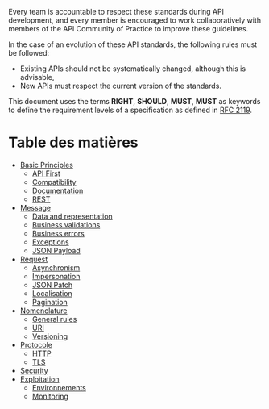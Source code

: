 Every team is accountable to respect these standards during API development, and every member is encouraged to work collaboratively with members of the API Community of Practice to improve these guidelines.

In the case of an evolution of these API standards, the following rules must be followed:

* Existing APIs should not be systematically changed, although this is advisable,
* New APIs must respect the current version of the standards.

This document uses the terms **RIGHT**, **SHOULD**, **MUST**, **MUST** as keywords to define the requirement levels of a specification as defined in [RFC 2119](http://microformats.org/wiki/rfc-2119).

# Table des matières

* [Basic Principles](basic-principles.md)
  * [API First](basic-principles.md#api-first)
  * [Compatibility](basic-principles.md#compatibility)
  * [Documentation](basic-principles.md#documentation)
  * [REST](basic-principles.md#rest)
* [Message](message.md)
  * [Data and representation](message.md#data-and-description)
  * [Business validations](message.md#business-validations)
  * [Business errors](message.md#business-errors)
  * [Exceptions](message.md#exception)
  * [JSON Payload](message.md#json-payload)  
* [Request](request.md)
  * [Asynchronism](request.md#asynchronism)
  * [Impersonation](request.md#impersonation)
  * [JSON Patch](request.md#json-patch)
  * [Localisation](request.md#localisation)
  * [Pagination](request.md#paging)
* [Nomenclature](nomenclature.md)
  * [General rules](nomenclature.md#global-rules)
  * [URI](nomenclature.md#uri)
  * [Versioning](nomenclature.md#versioning)
* [Protocole](protocol.md)
  * [HTTP](protocol.md#http)
  * [TLS](protocol.md#tls)
* [Security](security.md)
* [Exploitation](operations.md)
  * [Environnements](operations.md#environments)
  * [Monitoring](operations.md#monitoring)

